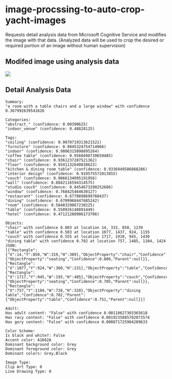 #  image-procssing-to-auto-crop-yacht-images

Requests detail analysis data from Microsoft Cognitive Service and modifies the image with that data. (Analyzed data will be used to crop the desired or required portion of an image without human supervision)

## Modifed image using analysis data
<img src="https://raw.githubusercontent.com/TareqNewazShahriar/image-recognition/main/output/a%20room%20with%20a%20table%20chairs%20and%20a%20large%20window.jpg" />

## Detail Analysis Data
```
Summary:
"a room with a table chairs and a large window" with confidence 0.367992639541626

Categories:
"abstract_" (confidence: 0.00390625)
"indoor_venue" (confidence: 0.48828125)

Tags:
"ceiling" (confidence: 0.9870719313621521)
"furniture" (confidence: 0.9845324754714966)
"indoor" (confidence: 0.9806315898895264)
"coffee table" (confidence: 0.9568498730659485)
"chair" (confidence: 0.9361237287521362)
"floor" (confidence: 0.9341132640838623)
"kitchen & dining room table" (confidence: 0.9336949586868286)
"interior design" (confidence: 0.919575572013855)
"couch" (confidence: 0.9066134095191956)
"wall" (confidence: 0.8842116594314575)
"studio couch" (confidence: 0.8454673290252686)
"window" (confidence: 0.768425464630127)
"restaurant" (confidence: 0.6770898699760437)
"dining" (confidence: 0.6709968447685242)
"room" (confidence: 0.5848329067230225)
"table" (confidence: 0.550926148891449)
"hotel" (confidence: 0.47121208906173706)

Objects:
"chair" with confidence 0.803 at location 14, 333, 850, 1239
"table" with confidence 0.503 at location 1077, 1437, 924, 1155
"couch" with confidence 0.555 at location 1717, 1910, 945, 1430
"dining table" with confidence 0.702 at location 757, 1485, 1104, 1424
JSON:
[{"Rectangle":{"X":14,"Y":850,"W":319,"H":389},"ObjectProperty":"chair","Confidence":0.803,"Parent":{"ObjectProperty":"seating","Confidence":0.806,"Parent":null}},{"Rectangle":{"X":1077,"Y":924,"W":360,"H":231},"ObjectProperty":"table","Confidence":0.503,"Parent":null},{"Rectangle":{"X":1717,"Y":945,"W":193,"H":485},"ObjectProperty":"couch","Confidence":0.555,"Parent":{"ObjectProperty":"seating","Confidence":0.705,"Parent":null}},{"Rectangle":{"X":757,"Y":1104,"W":728,"H":320},"ObjectProperty":"dining table","Confidence":0.702,"Parent":{"ObjectProperty":"table","Confidence":0.751,"Parent":null}}]

Adult:
Has adult content: "False" with confidence 0.00110627303365618
Has racy content: "False" with confidence 0.0019235885702073574
Has gory content: "False" with confidence 0.000871725904289633

Color Scheme:
Is black and white?: False
Accent color: A1662A
Dominant background color: Grey
Dominant foreground color: Grey
Dominant colors: Grey,Black

Image Type:
Clip Art Type: 0
Line Drawing Type: 0
```
